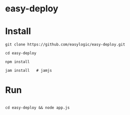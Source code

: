 easy-deploy
===========


# Install 

```
git clone https://github.com/easylogic/easy-deploy.git

cd easy-deploy

npm install 

jam install   # jamjs 
```

# Run 

```

cd easy-deploy && node app.js 

```
